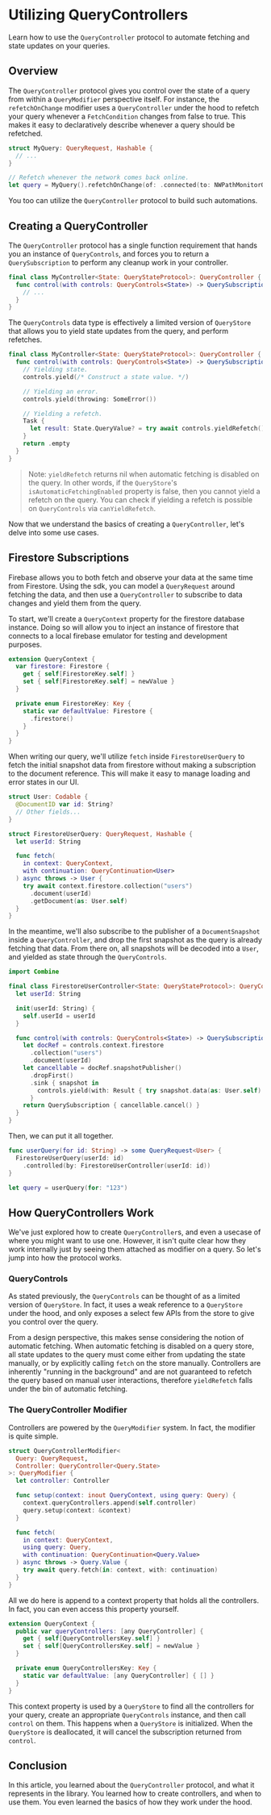 # Utilizing QueryControllers

Learn how to use the `QueryController` protocol to automate fetching and state updates on your queries.

## Overview

The `QueryController` protocol gives you control over the state of a query from within a `QueryModifier` perspective itself. For instance, the `refetchOnChange` modifier uses a `QueryController` under the hood to refetch your query whenever a `FetchCondition` changes from false to true. This makes it easy to declaratively describe whenever a query should be refetched.

```swift
struct MyQuery: QueryRequest, Hashable {
  // ...
}

// Refetch whenever the network comes back online.
let query = MyQuery().refetchOnChange(of: .connected(to: NWPathMonitorObserver.shared))
```

You too can utilize the `QueryController` protocol to build such automations.

## Creating a QueryController

The `QueryController` protocol has a single function requirement that hands you an instance of `QueryControls`, and forces you to return a `QuerySubscription` to perform any cleanup work in your controller.

```swift
final class MyController<State: QueryStateProtocol>: QueryController {
  func control(with controls: QueryControls<State>) -> QuerySubscription {
    // ...
  }
}
```

The `QueryControls` data type is effectively a limited version of `QueryStore` that allows you to yield state updates from the query, and perform refetches.

```swift
final class MyController<State: QueryStateProtocol>: QueryController {
  func control(with controls: QueryControls<State>) -> QuerySubscription {
    // Yielding state.
    controls.yield(/* Construct a state value. */)

    // Yielding an error.
    controls.yield(throwing: SomeError())

    // Yielding a refetch.
    Task {
      let result: State.QueryValue? = try await controls.yieldRefetch()
    }
    return .empty
  }
}
```

> Note: `yieldRefetch` returns nil when automatic fetching is disabled on the query. In other words, if the `QueryStore`'s `isAutomaticFetchingEnabled` property is false, then you cannot yield a refetch on the query. You can check if yielding a refetch is possible on `QueryControls` via `canYieldRefetch`.

Now that we understand the basics of creating a `QueryController`, let's delve into some use cases.

## Firestore Subscriptions

Firebase allows you to both fetch and observe your data at the same time from Firestore. Using the sdk, you can model a `QueryRequest` around fetching the data, and then use a `QueryController` to subscribe to data changes and yield them from the query.

To start, we'll create a `QueryContext` property for the firestore database instance. Doing so will allow you to inject an instance of firestore that connects to a local firebase emulator for testing and development purposes.

```swift
extension QueryContext {
  var firestore: Firestore {
    get { self[FirestoreKey.self] }
    set { self[FirestoreKey.self] = newValue }
  }

  private enum FirestoreKey: Key {
    static var defaultValue: Firestore {
      .firestore()
    }
  }
}
```

When writing our query, we'll utilize `fetch` inside `FirestoreUserQuery` to fetch the initial snapshot data from firestore without making a subscription to the document reference. This will make it easy to manage loading and error states in our UI.

```swift
struct User: Codable {
  @DocumentID var id: String?
  // Other fields...
}

struct FirestoreUserQuery: QueryRequest, Hashable {
  let userId: String

  func fetch(
    in context: QueryContext,
    with continuation: QueryContinuation<User>
  ) async throws -> User {
    try await context.firestore.collection("users")
      .document(userId)
      .getDocument(as: User.self)
  }
}
```

In the meantime, we'll also subscribe to the publisher of a `DocumentSnapshot` inside a `QueryController`, and drop the first snapshot as the query is already fetching that data. From there on, all snapshots will be decoded into a `User`, and yielded as state through the `QueryControls`.

```swift
import Combine

final class FirestoreUserController<State: QueryStateProtocol>: QueryController {
  let userId: String

  init(userId: String) {
    self.userId = userId
  }

  func control(with controls: QueryControls<State>) -> QuerySubscription {
    let docRef = controls.context.firestore
      .collection("users")
      .document(userId)
    let cancellable = docRef.snapshotPublisher()
      .dropFirst()
      .sink { snapshot in
        controls.yield(with: Result { try snapshot.data(as: User.self) })
      }
    return QuerySubscription { cancellable.cancel() }
  }
}
```

Then, we can put it all together.

```swift
func userQuery(for id: String) -> some QueryRequest<User> {
  FirestoreUserQuery(userId: id)
    .controlled(by: FirestoreUserController(userId: id))
}

let query = userQuery(for: "123")
```

## How QueryControllers Work

We've just explored how to create `QueryController`s, and even a usecase of where you might want to use one. However, it isn't quite clear how they work internally just by seeing them attached as modifier on a query. So let's jump into how the protocol works.

### QueryControls

As stated previously, the `QueryControls` can be thought of as a limited version of `QueryStore`. In fact, it uses a weak reference to a `QueryStore` under the hood, and only exposes a select few APIs from the store to give you control over the query.

From a design perspective, this makes sense considering the notion of automatic fetching. When automatic fetching is disabled on a query store, all state updates to the query must come either from updating the state manually, or by explicitly calling `fetch` on the store manually. Controllers are inherently "running in the background" and are not guaranteed to refetch the query based on manual user interactions, therefore `yieldRefetch` falls under the bin of automatic fetching.

### The QueryController Modifier

Controllers are powered by the `QueryModifier` system. In fact, the modifier is quite simple.

```swift
struct QueryControllerModifier<
  Query: QueryRequest,
  Controller: QueryController<Query.State>
>: QueryModifier {
  let controller: Controller

  func setup(context: inout QueryContext, using query: Query) {
    context.queryControllers.append(self.controller)
    query.setup(context: &context)
  }

  func fetch(
    in context: QueryContext,
    using query: Query,
    with continuation: QueryContinuation<Query.Value>
  ) async throws -> Query.Value {
    try await query.fetch(in: context, with: continuation)
  }
}
```

All we do here is append to a context property that holds all the controllers. In fact, you can even access this property yourself.

```swift
extension QueryContext {
  public var queryControllers: [any QueryController] {
    get { self[QueryControllersKey.self] }
    set { self[QueryControllersKey.self] = newValue }
  }

  private enum QueryControllersKey: Key {
    static var defaultValue: [any QueryController] { [] }
  }
}
```

This context property is used by a `QueryStore` to find all the controllers for your query, create an appropriate `QueryControls` instance, and then call `control` on them. This happens when a `QueryStore` is initialized. When the `QueryStore` is deallocated, it will cancel the subscription returned from `control`.

## Conclusion

In this article, you learned about the `QueryController` protocol, and what it represents in the library. You learned how to create controllers, and when to use them. You even learned the basics of how they work under the hood.
